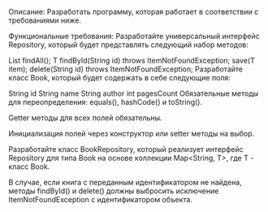 Описание:
Разработать программу, которая работает в соответствии с требованиями ниже.

Функциональные требования:
Разработайте универсальный интерфейс Repository<T>, который будет представлять следующий набор методов:

List<T> findAll();
T findById(String id) throws ItemNotFoundException;
save(T item);
delete(String id) throws ItemNotFoundException;
Разработайте класс Book, который будет содержать в себе следующие поля:

String id
String name
String author
int pagesCount
Обязательные методы для переопределения: equals(), hashCode() и toString().

Getter методы для всех полей обязательны.

Инициализация полей через конструктор или setter методы на выбор.

Разработайте класс BookRepository, который реализует интерфейс Repository для типа Book на основе коллекции Map<String, T>, где T - класс Book.

В случае, если книга с переданным идентификатором не найдена, методы findById() и delete() должны выбросить исключение ItemNotFoundException с идентификатором объекта.